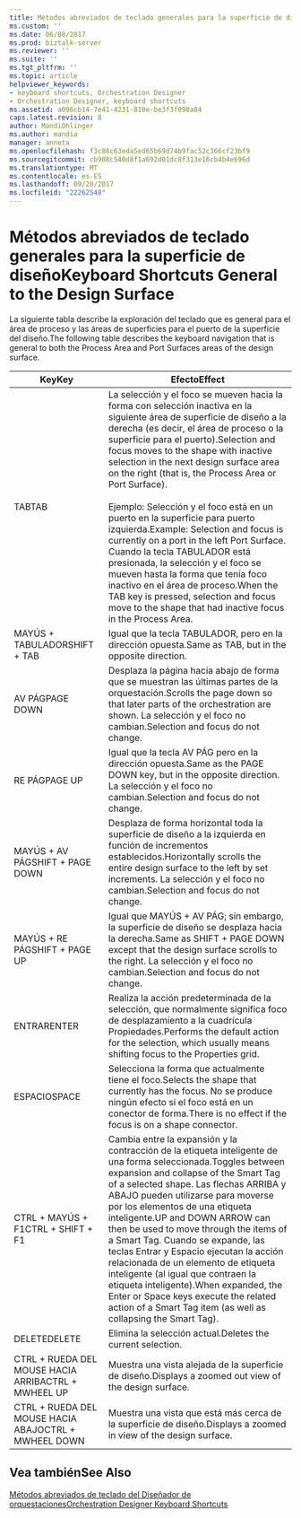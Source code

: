 ```yaml
---
title: Métodos abreviados de teclado generales para la superficie de diseño | Documentos de Microsoft
ms.custom: ''
ms.date: 06/08/2017
ms.prod: biztalk-server
ms.reviewer: ''
ms.suite: ''
ms.tgt_pltfrm: ''
ms.topic: article
helpviewer_keywords:
- keyboard shortcuts, Orchestration Designer
- Orchestration Designer, keyboard shortcuts
ms.assetid: a096cb14-7e41-4231-810e-be3f3f098a84
caps.latest.revision: 8
author: MandiOhlinger
ms.author: mandia
manager: anneta
ms.openlocfilehash: f3c88c63eda5ed65b69d74b9fac52c366cf23bf9
ms.sourcegitcommit: cb908c540d8f1a692d01dc8f313e16cb4b4e696d
ms.translationtype: MT
ms.contentlocale: es-ES
ms.lasthandoff: 09/20/2017
ms.locfileid: "22262548"
---
```

# <a name="keyboard-shortcuts-general-to-the-design-surface"></a><span data-ttu-id="67727-102">Métodos abreviados de teclado generales para la superficie de diseño</span><span class="sxs-lookup"><span data-stu-id="67727-102">Keyboard Shortcuts General to the Design Surface</span></span>
<span data-ttu-id="67727-103">La siguiente tabla describe la exploración del teclado que es general para el área de proceso y las áreas de superficies para el puerto de la superficie del diseño.</span><span class="sxs-lookup"><span data-stu-id="67727-103">The following table describes the keyboard navigation that is general to both the Process Area and Port Surfaces areas of the design surface.</span></span>  
  
|<span data-ttu-id="67727-104">Key</span><span class="sxs-lookup"><span data-stu-id="67727-104">Key</span></span>|<span data-ttu-id="67727-105">Efecto</span><span class="sxs-lookup"><span data-stu-id="67727-105">Effect</span></span>|  
|---------|------------|  
|<span data-ttu-id="67727-106">TAB</span><span class="sxs-lookup"><span data-stu-id="67727-106">TAB</span></span>|<span data-ttu-id="67727-107">La selección y el foco se mueven hacia la forma con selección inactiva en la siguiente área de superficie de diseño a la derecha (es decir, el área de proceso o la superficie para el puerto).</span><span class="sxs-lookup"><span data-stu-id="67727-107">Selection and focus moves to the shape with inactive selection in the next design surface area on the right (that is, the Process Area or Port Surface).</span></span><br /><br /> <span data-ttu-id="67727-108">Ejemplo: Selección y el foco está en un puerto en la superficie para puerto izquierda.</span><span class="sxs-lookup"><span data-stu-id="67727-108">Example: Selection and focus is currently on a port in the left Port Surface.</span></span> <span data-ttu-id="67727-109">Cuando la tecla TABULADOR está presionada, la selección y el foco se mueven hasta la forma que tenía foco inactivo en el área de proceso.</span><span class="sxs-lookup"><span data-stu-id="67727-109">When the TAB key is pressed, selection and focus move to the shape that had inactive focus in the Process Area.</span></span>|  
|<span data-ttu-id="67727-110">MAYÚS + TABULADOR</span><span class="sxs-lookup"><span data-stu-id="67727-110">SHIFT + TAB</span></span>|<span data-ttu-id="67727-111">Igual que la tecla TABULADOR, pero en la dirección opuesta.</span><span class="sxs-lookup"><span data-stu-id="67727-111">Same as TAB, but in the opposite direction.</span></span>|  
|<span data-ttu-id="67727-112">AV PÁG</span><span class="sxs-lookup"><span data-stu-id="67727-112">PAGE DOWN</span></span>|<span data-ttu-id="67727-113">Desplaza la página hacia abajo de forma que se muestran las últimas partes de la orquestación.</span><span class="sxs-lookup"><span data-stu-id="67727-113">Scrolls the page down so that later parts of the orchestration are shown.</span></span> <span data-ttu-id="67727-114">La selección y el foco no cambian.</span><span class="sxs-lookup"><span data-stu-id="67727-114">Selection and focus do not change.</span></span>|  
|<span data-ttu-id="67727-115">RE PÁG</span><span class="sxs-lookup"><span data-stu-id="67727-115">PAGE UP</span></span>|<span data-ttu-id="67727-116">Igual que la tecla AV PÁG pero en la dirección opuesta.</span><span class="sxs-lookup"><span data-stu-id="67727-116">Same as the PAGE DOWN key, but in the opposite direction.</span></span> <span data-ttu-id="67727-117">La selección y el foco no cambian.</span><span class="sxs-lookup"><span data-stu-id="67727-117">Selection and focus do not change.</span></span>|  
|<span data-ttu-id="67727-118">MAYÚS + AV PÁG</span><span class="sxs-lookup"><span data-stu-id="67727-118">SHIFT + PAGE DOWN</span></span>|<span data-ttu-id="67727-119">Desplaza de forma horizontal toda la superficie de diseño a la izquierda en función de incrementos establecidos.</span><span class="sxs-lookup"><span data-stu-id="67727-119">Horizontally scrolls the entire design surface to the left by set increments.</span></span> <span data-ttu-id="67727-120">La selección y el foco no cambian.</span><span class="sxs-lookup"><span data-stu-id="67727-120">Selection and focus do not change.</span></span>|  
|<span data-ttu-id="67727-121">MAYÚS + RE PÁG</span><span class="sxs-lookup"><span data-stu-id="67727-121">SHIFT + PAGE UP</span></span>|<span data-ttu-id="67727-122">Igual que MAYÚS + AV PÁG; sin embargo, la superficie de diseño se desplaza hacia la derecha.</span><span class="sxs-lookup"><span data-stu-id="67727-122">Same as SHIFT + PAGE DOWN except that the design surface scrolls to the right.</span></span> <span data-ttu-id="67727-123">La selección y el foco no cambian.</span><span class="sxs-lookup"><span data-stu-id="67727-123">Selection and focus do not change.</span></span>|  
|<span data-ttu-id="67727-124">ENTRAR</span><span class="sxs-lookup"><span data-stu-id="67727-124">ENTER</span></span>|<span data-ttu-id="67727-125">Realiza la acción predeterminada de la selección, que normalmente significa foco de desplazamiento a la cuadrícula Propiedades.</span><span class="sxs-lookup"><span data-stu-id="67727-125">Performs the default action for the selection, which usually means shifting focus to the Properties grid.</span></span>|  
|<span data-ttu-id="67727-126">ESPACIO</span><span class="sxs-lookup"><span data-stu-id="67727-126">SPACE</span></span>|<span data-ttu-id="67727-127">Selecciona la forma que actualmente tiene el foco.</span><span class="sxs-lookup"><span data-stu-id="67727-127">Selects the shape that currently has the focus.</span></span> <span data-ttu-id="67727-128">No se produce ningún efecto si el foco está en un conector de forma.</span><span class="sxs-lookup"><span data-stu-id="67727-128">There is no effect if the focus is on a shape connector.</span></span>|  
|<span data-ttu-id="67727-129">CTRL + MAYÚS + F1</span><span class="sxs-lookup"><span data-stu-id="67727-129">CTRL + SHIFT + F1</span></span>|<span data-ttu-id="67727-130">Cambia entre la expansión y la contracción de la etiqueta inteligente de una forma seleccionada.</span><span class="sxs-lookup"><span data-stu-id="67727-130">Toggles between expansion and collapse of the Smart Tag of a selected shape.</span></span> <span data-ttu-id="67727-131">Las flechas ARRIBA y ABAJO pueden utilizarse para moverse por los elementos de una etiqueta inteligente.</span><span class="sxs-lookup"><span data-stu-id="67727-131">UP and DOWN ARROW can then be used to move through the items of a Smart Tag.</span></span> <span data-ttu-id="67727-132">Cuando se expande, las teclas Entrar y Espacio ejecutan la acción relacionada de un elemento de etiqueta inteligente (al igual que contraen la etiqueta inteligente).</span><span class="sxs-lookup"><span data-stu-id="67727-132">When expanded, the Enter or Space keys execute the related action of a Smart Tag item (as well as collapsing the Smart Tag).</span></span>|  
|<span data-ttu-id="67727-133">DELETE</span><span class="sxs-lookup"><span data-stu-id="67727-133">DELETE</span></span>|<span data-ttu-id="67727-134">Elimina la selección actual.</span><span class="sxs-lookup"><span data-stu-id="67727-134">Deletes the current selection.</span></span>|  
|<span data-ttu-id="67727-135">CTRL + RUEDA DEL MOUSE HACIA ARRIBA</span><span class="sxs-lookup"><span data-stu-id="67727-135">CTRL + MWHEEL UP</span></span>|<span data-ttu-id="67727-136">Muestra una vista alejada de la superficie de diseño.</span><span class="sxs-lookup"><span data-stu-id="67727-136">Displays a zoomed out view of the design surface.</span></span>|  
|<span data-ttu-id="67727-137">CTRL + RUEDA DEL MOUSE HACIA ABAJO</span><span class="sxs-lookup"><span data-stu-id="67727-137">CTRL + MWHEEL DOWN</span></span>|<span data-ttu-id="67727-138">Muestra una vista que está más cerca de la superficie de diseño.</span><span class="sxs-lookup"><span data-stu-id="67727-138">Displays a zoomed in view of the design surface.</span></span>|  
  
## <a name="see-also"></a><span data-ttu-id="67727-139">Vea también</span><span class="sxs-lookup"><span data-stu-id="67727-139">See Also</span></span>  
 [<span data-ttu-id="67727-140">Métodos abreviados de teclado del Diseñador de orquestaciones</span><span class="sxs-lookup"><span data-stu-id="67727-140">Orchestration Designer Keyboard Shortcuts</span></span>](../core/orchestration-designer-keyboard-shortcuts.md)